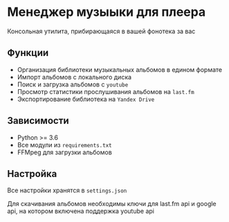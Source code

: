 # Менеджер музыыки для плеера
Консольная утилита, прибирающаяся в вашей фонотека за вас

## Функции
- Организация библиотеки музыкальных альбомов в едином формате
- Импорт альбомов с локального диска
- Поиск и загрузка альбомов с `youtube`
- Просмотр статистики прослушивания альбомов на `last.fm`
- Экспортирование библиотека на `Yandex Drive`

## Зависимости
- Python >= 3.6
- Все модули из `requirements.txt`
- FFMpeg для загрузки альбомов

## Настройка
Все настройки хранятся в `settings.json`

Для скачивания альбомов необходимы ключи для last.fm api и google api, на котором включена поддержка youtube api